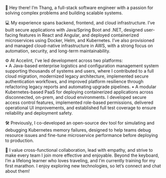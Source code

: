 👋 Hey there! I’m Thang, a full-stack software engineer with a passion for solving complex problems and building scalable systems.

💻 My experience spans backend, frontend, and cloud infrastructure. I’ve built secure applications with Java/Spring Boot and .NET, designed user-facing features in React and Angular, and deployed containerized microservices using Docker, Helm, and Kubernetes. I’ve also provisioned and managed cloud-native infrastructure in AWS, with a strong focus on automation, security, and long-term maintainability.

⚙️ At Accelint, I’ve led development across two platforms: <br />
• A Java-based enterprise logistics and configuration management system supporting thousands of systems and users, where I contributed to a full cloud migration, modernized legacy architecture, implemented secure authentication workflows, and improved platform resilience through refactoring legacy reports and automating upgrade pipelines.
• A modular Kubernetes-based PaaS for deploying containerized applications across disconnected, on-prem, and cloud environments. I developed secure access control features, implemented role-based permissions, delivered operational UI improvements, and established full test coverage to ensure reliability and deployment safety.

🛠️ Previously, I co-developed an open-source dev tool for simulating and debugging Kubernetes memory failures, designed to help teams debug resource issues and fine-tune microservice performance before deploying to production.

🌱 I value cross-functional collaboration, lead with empathy, and strive to make every team I join more effective and enjoyable. Beyond the keyboard, I’m a lifelong learner who loves traveling, and I’m currently training for my first marathon. I enjoy exploring new technologies, so let’s connect and chat about them!
